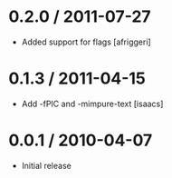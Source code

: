 
0.2.0 / 2011-07-27 
==================

  * Added support for flags [afriggeri]

0.1.3 / 2011-04-15 
==================

  * Add -fPIC and -mimpure-text [isaacs]

0.0.1 / 2010-04-07
==================

  * Initial release